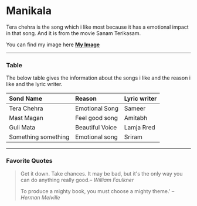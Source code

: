 # Manikala

Tera chehra is the song which i like most because it has a emotional impact in that song. And it is from the movie Sanam Terikasam.

You can find my image here [**My Image**](Myimage.jpeg)

---

### Table

The below table gives the information about the songs i like and the reason i like and the lyric writer.

|Sond Name|Reason|Lyric writer|
|:---|:---|:---|
|Tera Chehra|Emotional Song|Sameer|
|Mast Magan|Feel good song|Amitabh|
|Guli Mata|Beautiful Voice|Lamja Rred|
|Something something|Emotional song|Sriram|

---

### Favorite Quotes

> Get it down. Take chances. It may be bad, but it's the only way you can do anything really good.– *William Faulkner*
>
> To produce a mighty book, you must choose a mighty theme.' – *Herman Melville*
